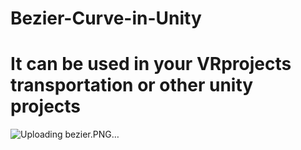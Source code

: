 # Bezier-Curve-in-Unity

# It can be used in your VRprojects transportation or other unity projects

![Uploading bezier.PNG…]()
